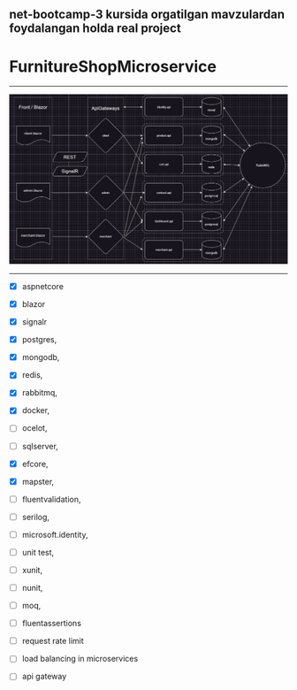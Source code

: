 ## net-bootcamp-3 kursida orgatilgan mavzulardan foydalangan holda real project

# FurnitureShopMicroservice

***
![Diagram](/MicroserviceDiagram.jpg?raw=true)
***

- [x] aspnetcore
- [x] blazor
- [x] signalr
- [x] postgres,
- [x] mongodb,
- [x] redis,
- [x] rabbitmq,
- [x] docker,
- [ ] ocelot,
- [ ] sqlserver,

- [x] efcore,
- [x] mapster,
- [ ] fluentvalidation,
- [ ] serilog,
- [ ] microsoft.identity,

- [ ] unit test,
- [ ] xunit,
- [ ] nunit,
- [ ] moq,
- [ ] fluentassertions 

- [ ] request rate limit
- [ ] load balancing in microservices 
- [ ] api gateway

